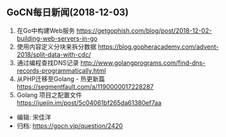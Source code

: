 ## GoCN每日新闻(2018-12-03)
 
1. 在Go中构建Web服务 https://getgophish.com/blog/post/2018-12-02-building-web-servers-in-go
2. 使用内容定义分块来拆分数据 https://blog.gopheracademy.com/advent-2018/split-data-with-cdc/
3. 通过编程查找DNS记录 http://www.golangprograms.com/find-dns-records-programmatically.html
4. 从PHP迁移至Golang - 热更新篇 https://segmentfault.com/a/1190000017228287
5. Golang 项目之配置文件 https://juejin.im/post/5c04061bf265da61380ef7aa

- 编辑: 宋佳洋
- 归档: https://gocn.vip/question/2420
